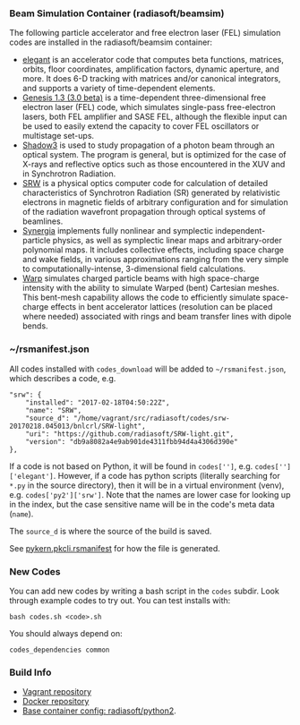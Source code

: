 ### Beam Simulation Container (radiasoft/beamsim)

The following particle accelerator and free electron laser (FEL) simulation
codes are installed in the radiasoft/beamsim container:

* [elegant](http://www.aps.anl.gov/Accelerator_Systems_Division/Accelerator_Operations_Physics/software.shtml#elegant)
  is an accelerator code that computes beta functions, matrices,
  orbits, floor coordinates, amplification factors, dynamic aperture,
  and more. It does 6-D tracking with matrices and/or canonical
  integrators, and supports a variety of time-dependent elements.
* [Genesis 1.3 (3.0 beta)](http://genesis.web.psi.ch)
  is a time-dependent three-dimensional free electron laser (FEL)
  code, which simulates single-pass free-electron lasers, both FEL
  amplifier and SASE FEL, although the flexible input can be used to
  easily extend the capacity to cover FEL oscillators or multistage
  set-ups.
* [Shadow3](http://forge.epn-campus.eu/projects/shadow3)
  is used to study propagation of a photon beam through an optical
  system. The program is general, but is optimized for the case of
  X-rays and reflective optics such as those encountered in the XUV
  and in Synchrotron Radiation.
* [SRW](https://github.com/ochubar/SRW)
  is a physical optics computer code for calculation of detailed
  characteristics of Synchrotron Radiation (SR) generated by
  relativistic electrons in magnetic fields of arbitrary configuration
  and for simulation of the radiation wavefront propagation through
  optical systems of beamlines.
* [Synergia](https://web.fnal.gov/sites/Synergia)
  implements fully
  nonlinear and symplectic independent-particle physics, as well as
  symplectic linear maps and arbitrary-order polynomial maps. It
  includes collective effects, including space charge and wake fields,
  in various approximations ranging from the very simple to
  computationally-intense, 3-dimensional field calculations.
* [Warp](http://warp.lbl.gov)
  simulates charged particle beams with high space-charge intensity
  with the ability to simulate Warped (bent) Cartesian meshes. This
  bent-mesh capability allows the code to efficiently simulate
  space-charge effects in bent accelerator lattices (resolution can be
  placed where needed) associated with rings and beam transfer lines
  with dipole bends.


### ~/rsmanifest.json

All codes installed with `codes_download` will be added to `~/rsmanifest.json`,
which describes a code, e.g.


```
"srw": {
    "installed": "2017-02-18T04:50:22Z",
    "name": "SRW",
    "source_d": "/home/vagrant/src/radiasoft/codes/srw-20170218.045013/bnlcrl/SRW-light",
    "uri": "https://github.com/radiasoft/SRW-light.git",
    "version": "db9a8082a4e9ab901de4311fbb94d4a4306d390e"
},
```

If a code is not based on Python, it will be found in `codes['']`, e.g.
`codes['']['elegant']`. However, if a code has python scripts (literally
searching for `*.py` in the source directory), then it will be in
a virtual environment (venv), e.g. `codes['py2']['srw']`. Note that the
names are lower case for looking up in the index, but the case sensitive
name will be in the code's meta data (`name`).

The `source_d` is where the source of the build is saved.

See [pykern.pkcli.rsmanifest](https://github.com/radiasoft/pykern/blob/master/pykern/pkcli/rsmanifest.py) for how the file is generated.

### New Codes

You can add new codes by writing a bash script in the `codes` subdir.
Look through example codes to try out. You can test installs with:

```
bash codes.sh <code>.sh
```

You should always depend on:

```
codes_dependencies common
```


### Build Info

* [Vagrant repository](https://atlas.hashicorp.com/radiasoft/boxes/beamsim)
* [Docker repository](https://hub.docker.com/r/radiasoft/beamsim)
* [Base container config: radiasoft/python2](https://github.com/radiasoft/containers/tree/master/vagrant/radiasoft/python2).
